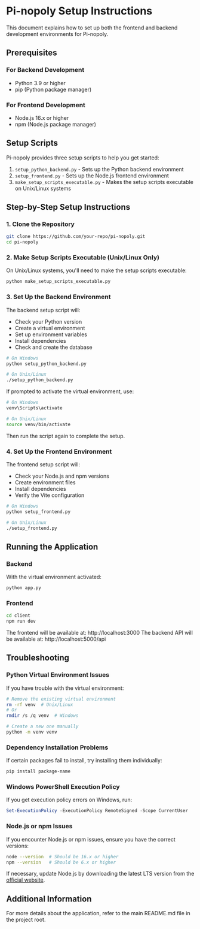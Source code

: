 # Pi-nopoly Setup Instructions

This document explains how to set up both the frontend and backend development environments for Pi-nopoly.

## Prerequisites

### For Backend Development
- Python 3.9 or higher
- pip (Python package manager)

### For Frontend Development
- Node.js 16.x or higher 
- npm (Node.js package manager)

## Setup Scripts

Pi-nopoly provides three setup scripts to help you get started:

1. `setup_python_backend.py` - Sets up the Python backend environment
2. `setup_frontend.py` - Sets up the Node.js frontend environment
3. `make_setup_scripts_executable.py` - Makes the setup scripts executable on Unix/Linux systems

## Step-by-Step Setup Instructions

### 1. Clone the Repository

```bash
git clone https://github.com/your-repo/pi-nopoly.git
cd pi-nopoly
```

### 2. Make Setup Scripts Executable (Unix/Linux Only)

On Unix/Linux systems, you'll need to make the setup scripts executable:

```bash
python make_setup_scripts_executable.py
```

### 3. Set Up the Backend Environment

The backend setup script will:
- Check your Python version
- Create a virtual environment
- Set up environment variables
- Install dependencies
- Check and create the database

```bash
# On Windows
python setup_python_backend.py

# On Unix/Linux
./setup_python_backend.py
```

If prompted to activate the virtual environment, use:

```bash
# On Windows
venv\Scripts\activate

# On Unix/Linux
source venv/bin/activate
```

Then run the script again to complete the setup.

### 4. Set Up the Frontend Environment

The frontend setup script will:
- Check your Node.js and npm versions
- Create environment files
- Install dependencies
- Verify the Vite configuration

```bash
# On Windows
python setup_frontend.py

# On Unix/Linux
./setup_frontend.py
```

## Running the Application

### Backend

With the virtual environment activated:

```bash
python app.py
```

### Frontend

```bash
cd client
npm run dev
```

The frontend will be available at: http://localhost:3000
The backend API will be available at: http://localhost:5000/api

## Troubleshooting

### Python Virtual Environment Issues

If you have trouble with the virtual environment:

```bash
# Remove the existing virtual environment
rm -rf venv  # Unix/Linux
# Or
rmdir /s /q venv  # Windows

# Create a new one manually
python -m venv venv
```

### Dependency Installation Problems

If certain packages fail to install, try installing them individually:

```bash
pip install package-name
```

### Windows PowerShell Execution Policy

If you get execution policy errors on Windows, run:

```powershell
Set-ExecutionPolicy -ExecutionPolicy RemoteSigned -Scope CurrentUser
```

### Node.js or npm Issues

If you encounter Node.js or npm issues, ensure you have the correct versions:

```bash
node --version  # Should be 16.x or higher
npm --version   # Should be 6.x or higher
```

If necessary, update Node.js by downloading the latest LTS version from the [official website](https://nodejs.org/).

## Additional Information

For more details about the application, refer to the main README.md file in the project root. 